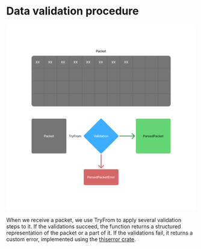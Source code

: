 # Data validation procedure

![data_validation](images/TryFrom_algo.png)

When we receive a packet, we use TryFrom to apply several validation steps to it.
If the validations succeed, the function returns a structured representation of the packet or a part of it.
If the validations fail, it returns a custom error, implemented using the [thiserror crate](https://crates.io/crates/thiserror). 